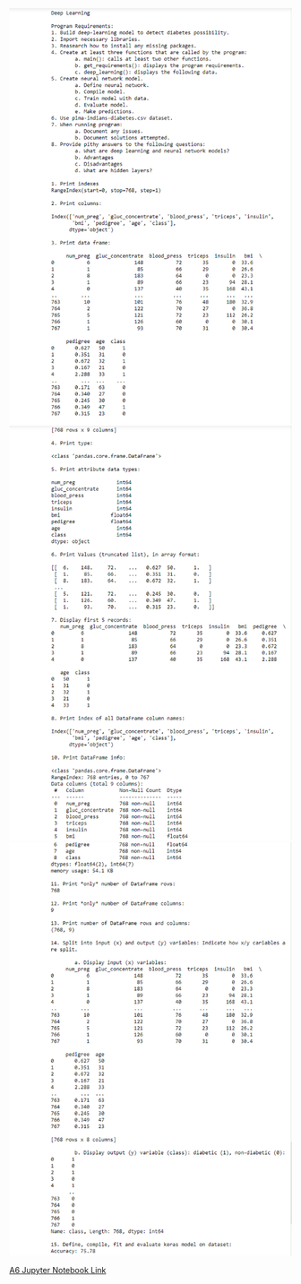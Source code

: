 ![a6 screenshot 1](/projects/pmb18c/img/lis4905_a6_1.PNG)
![a6 screenshot 2](/projects/pmb18c/img/lis4905_a6_2.PNG)
![a6 screenshot 3](/projects/pmb18c/img/lis4905_a6_3.PNG)

[A6 Jupyter Notebook Link](A6.ipynb)


